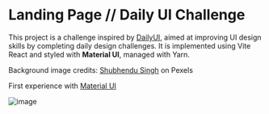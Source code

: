 # Landing Page // Daily UI Challenge

This project is a challenge inspired by [DailyUI](https://www.dailyui.co/), aimed at improving UI design skills by completing daily design challenges. It is implemented using Vite React and styled with **Material UI**, managed with Yarn.

Background image credits:
[Shubhendu Singh](https://www.pexels.com/pt-br/foto/acampamento-2439742/) on Pexels

First experience with [Material UI](https://mui.com/)

![image](https://github.com/ca-trindade/dailyUI/assets/88114751/23b48acc-c1ef-482e-97c2-c0746398d6cf)
